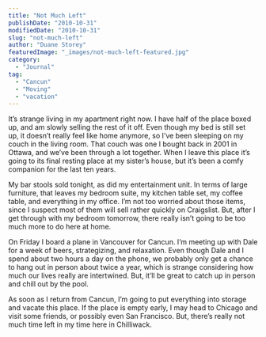 ```yaml
---
title: "Not Much Left"
publishDate: "2010-10-31"
modifiedDate: "2010-10-31"
slug: "not-much-left"
author: "Duane Storey"
featuredImage: "_images/not-much-left-featured.jpg"
category:
  - "Journal"
tag:
  - "Cancun"
  - "Moving"
  - "vacation"
---
```


It’s strange living in my apartment right now. I have half of the place boxed up, and am slowly selling the rest of it off. Even though my bed is still set up, it doesn’t really feel like home anymore, so I’ve been sleeping on my couch in the living room. That couch was one I bought back in 2001 in Ottawa, and we’ve been through a lot together. When I leave this place it’s going to its final resting place at my sister’s house, but it’s been a comfy companion for the last ten years.

My bar stools sold tonight, as did my entertainment unit. In terms of large furniture, that leaves my bedroom suite, my kitchen table set, my coffee table, and everything in my office. I’m not too worried about those items, since I suspect most of them will sell rather quickly on Craigslist. But, after I get through with my bedroom tomorrow, there really isn’t going to be too much more to do here at home.

On Friday I board a plane in Vancouver for Cancun. I’m meeting up with Dale for a week of beers, strategizing, and relaxation. Even though Dale and I spend about two hours a day on the phone, we probably only get a chance to hang out in person about twice a year, which is strange considering how much our lives really are intertwined. But, it’ll be great to catch up in person and chill out by the pool.

As soon as I return from Cancun, I’m going to put everything into storage and vacate this place. If the place is empty early, I may head to Chicago and visit some friends, or possibly even San Francisco. But, there’s really not much time left in my time here in Chilliwack.